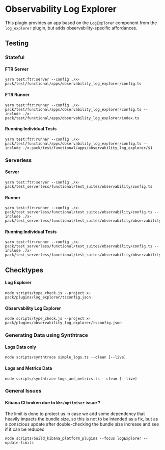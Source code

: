 # Observability Log Explorer

This plugin provides an app based on the `LogExplorer` component from the `log_explorer` plugin, but adds observability-specific affordances.

## Testing

### Stateful

#### FTR Server
```
yarn test:ftr:server --config ./x-pack/test/functional/apps/observability_log_explorer/config.ts
```

#### FTR Runner
```
yarn test:ftr:runner --config ./x-pack/test/functional/apps/observability_log_explorer/config.ts --include ./x-pack/test/functional/apps/observability_log_explorer/index.ts
```

#### Running Individual Tests
```
yarn test:ftr:runner --config ./x-pack/test/functional/apps/observability_log_explorer/config.ts --include ./x-pack/test/functional/apps/observability_log_explorer/$1
```

### Serverless

#### Server
```
yarn test:ftr:server --config ./x-pack/test_serverless/functional/test_suites/observability/config.ts
```

#### Runner
```
yarn test:ftr:runner --config ./x-pack/test_serverless/functional/test_suites/observability/config.ts --include ./x-pack/test_serverless/functional/test_suites/observability/observability_log_explorer/index.ts
```
#### Running Individual Tests
```
yarn test:ftr:runner --config ./x-pack/test_serverless/functional/test_suites/observability/config.ts --include ./x-pack/test_serverless/functional/test_suites/observability/observability_log_explorer/$1
```

## Checktypes

#### Log Explorer
```
node scripts/type_check.js --project x-pack/plugins/log_explorer/tsconfig.json
```
#### Observability Log Explorer
```
node scripts/type_check.js --project x-pack/plugins/observability_log_explorer/tsconfig.json
```

### Generating Data using Synthtrace

#### Logs Data only
```
node scripts/synthtrace simple_logs.ts --clean [--live]
```

#### Logs and Metrics Data
```
node scripts/synthtrace logs_and_metrics.ts --clean [--live]
```

### General Issues

#### Kibana CI broken due to `kbn/optimiser` issue ?

The limit is done to protect us in case we add some dependency that heavily impacts the bundle size, so this is not to be intended as a fix, but as a conscious update after double-checking the bundle size increase and see if it can be reduced

```
node scripts/build_kibana_platform_plugins --focus logExplorer --update-limits
```